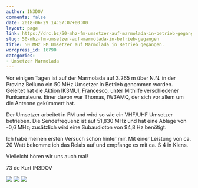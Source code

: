 ```yaml
---
author: IN3DOV
comments: false
date: 2018-06-29 14:57:07+00:00
layout: page
link: https://drc.bz/50-mhz-fm-umsetzer-auf-marmolada-in-betrieb-gegangen/
slug: 50-mhz-fm-umsetzer-auf-marmolada-in-betrieb-gegangen
title: 50 MHz FM Umsetzer auf Marmolada in Betrieb gegangen.
wordpress_id: 16790
categories:
- Umsetzer Marmolada
---
```


Vor einigen Tagen ist auf der Marmolada auf 3.265 m über N.N. in der Provinz Belluno ein 50 MHz Umsetzer in Betrieb genommen worden. Geleitet hat die Aktion IK3MUI, Francesco, unter Mithilfe verschiedener Funkamateure. Einer davon war Thomas, IW3AMQ, der sich vor allem um die Antenne gekümmert hat.




Der Umsetzer arbeitet in FM und wird so wie ein VHF/UHF Umsetzer betrieben. Die Sendefrequenz ist auf 51,830 MHz und hat eine Ablage von -0,6 MHz; zusätzlich wird eine Subaudioton von 94,8 Hz benötigt.




Ich habe meinen ersten Versuch schon hinter mir. Mit einer Leistung von ca. 20 Watt bekomme ich das Relais auf und empfange es mit ca. S 4 in Kiens.




Vielleicht hören wir uns auch mal!


73 de Kurt IN3DOV

[![](https://drc.bz/wp-content/uploads/2018/06/image1.jpeg)](https://drc.bz/wp-content/uploads/2018/06/image1.jpeg) [![](https://drc.bz/wp-content/uploads/2018/06/image1-1.jpeg)](https://drc.bz/wp-content/uploads/2018/06/image1-1.jpeg) [![](https://drc.bz/wp-content/uploads/2018/06/image2.jpeg)](https://drc.bz/wp-content/uploads/2018/06/image2.jpeg)



